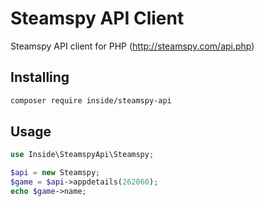 # Steamspy API Client
Steamspy API client for PHP (http://steamspy.com/api.php)

## Installing
```bash
composer require inside/steamspy-api
```

## Usage
```php
use Inside\SteamspyApi\Steamspy;

$api = new Steamspy;
$game = $api->appdetails(262060);
echo $game->name;
```